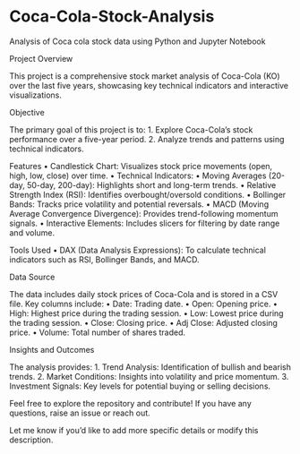 # Coca-Cola-Stock-Analysis
Analysis of Coca cola stock data using Python and Jupyter Notebook

Project Overview

This project is a comprehensive stock market analysis of Coca-Cola (KO) over the last five years, showcasing key technical indicators and interactive visualizations.

Objective

The primary goal of this project is to:
	1.	Explore Coca-Cola’s stock performance over a five-year period.
	2.	Analyze trends and patterns using technical indicators.

Features
	•	Candlestick Chart: Visualizes stock price movements (open, high, low, close) over time.
	•	Technical Indicators:
	•	Moving Averages (20-day, 50-day, 200-day): Highlights short and long-term trends.
	•	Relative Strength Index (RSI): Identifies overbought/oversold conditions.
	•	Bollinger Bands: Tracks price volatility and potential reversals.
	•	MACD (Moving Average Convergence Divergence): Provides trend-following momentum signals.
	•	Interactive Elements: Includes slicers for filtering by date range and volume.

Tools Used
	•	DAX (Data Analysis Expressions): To calculate technical indicators such as RSI, Bollinger Bands, and MACD.

Data Source

The data includes daily stock prices of Coca-Cola and is stored in a CSV file. Key columns include:
	•	Date: Trading date.
	•	Open: Opening price.
	•	High: Highest price during the trading session.
	•	Low: Lowest price during the trading session.
	•	Close: Closing price.
	•	Adj Close: Adjusted closing price.
	•	Volume: Total number of shares traded.

Insights and Outcomes

The analysis provides:
	1.	Trend Analysis: Identification of bullish and bearish trends.
	2.	Market Conditions: Insights into volatility and price momentum.
	3.	Investment Signals: Key levels for potential buying or selling decisions.


Feel free to explore the repository and contribute! If you have any questions, raise an issue or reach out.

Let me know if you’d like to add more specific details or modify this description.
